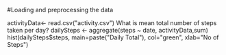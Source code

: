 
#Loading and preprocessing the data

<p>
activityData<- read.csv("activity.csv")
What is mean total number of steps taken per day?
dailySteps <- aggregate(steps ~ date, activityData,sum)
hist(dailySteps$steps, main=paste("Daily Total"), col="green", xlab="No of Steps")
</p>